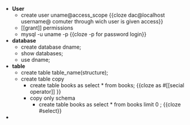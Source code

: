 - __User__
	- create user uname@access_scope {{cloze dac@localhost username@ comuter through wich user is given access}}
	- [[grant]] permissions
	- mysql -u uname -p {{cloze -p for password login}}
- __database__
	- create database dname;
	- show databases;
	- use dname;
- __table__
	- create table table_name(structure);
	- create table copy
		- create table books as select * from books; {{cloze as #[[secial operator]] }}
		- copy only schema
			- create table books as select * from books limit 0 ; {{cloze #select}}
-